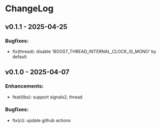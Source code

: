 # ChangeLog

## v0.1.1 - 2025-04-25

### Bugfixes:

* fix(thread): disable 'BOOST_THREAD_INTERNAL_CLOCK_IS_MONO' by default

## v0.1.0 - 2025-04-07

### Enhancements:

* feat(libs): support signals2, thread

### Bugfixes:

* fix(ci): update github actions
